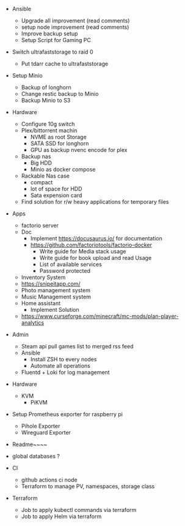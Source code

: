 + Ansible
  + Upgrade all improvement (read comments)
  + setup node improvement (read comments)
  + Improve backup setup
  + Setup Script for Gaming PC
+ Switch ultrafaststorage to raid 0
  + Put tdarr cache to ultrafaststorage
+ Setup Minio
  + Backup of longhorn
  + Change restic backup to Minio
  + Backup Minio to S3
+ Hardware
  + Configure 10g switch
  + Plex/bittorrent machin
    + NVME as root Storage
    + SATA SSD for longhorn
    + GPU as backup nvenc encode for plex
  + Backup nas
    + Big HDD
    + Minio as docker compose
  + Rackable Nas case
    + compact
    + lot of space for HDD
    + Sata expension card
  + Find solution for r/w heavy applications for temporary files
+ Apps
  + factorio server
  + Doc
    + Implement https://docusaurus.io/ for documentation
    + https://github.com/factoriotools/factorio-docker
      + Write guide for Media stack usage
      + Write guide for book upload and read Usage
      + List of available services
      + Password protected
  + Inventory System
  + https://snipeitapp.com/
  + Photo management system
  + Music Management system
  + Home assistant
    + Implement Solution
  + https://www.curseforge.com/minecraft/mc-mods/plan-player-analytics
+ Admin
  + Steam api pull games list to merged rss feed
  + Ansible
    + Install ZSH to every nodes
    + Automate all operations
  + Fluentd + Loki for log management
+ Hardware
  + KVM
    + PiKVM
+ Setup Prometheus exporter for raspberry pi
  + Pihole Exporter
  + Wireguard Exporter

+ Readme~~~~

+ global databases ?

+ CI
  + github actions ci node
  + Terraform to manage PV, namespaces, storage class
+ Terraform
    + Job to apply kubectl commands via terraform
    + Job to apply Helm via terraform
